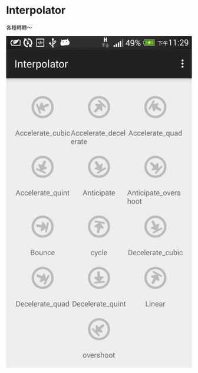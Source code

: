 # Interpolator

各種轉轉～

![Screenshot](https://github.com/cuber5566/Interpolater/blob/master/app/src/main/res/drawable/readme_pic1.jpg)

